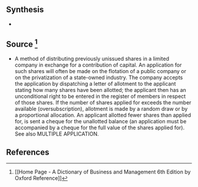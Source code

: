 ## Synthesis
- 
## Source [^1]
- A method of distributing previously unissued shares in a limited company in exchange for a contribution of capital. An application for such shares will often be made on the flotation of a public company or on the privatization of a state-owned industry. The company accepts the application by dispatching a letter of allotment to the applicant stating how many shares have been allotted; the applicant then has an unconditional right to be entered in the register of members in respect of those shares. If the number of shares applied for exceeds the number available (oversubscription), allotment is made by a random draw or by a proportional allocation. An applicant allotted fewer shares than applied for, is sent a cheque for the unallotted balance (an application must be accompanied by a cheque for the full value of the shares applied for). See also MULTIPLE APPLICATION.
## References

[^1]: [[Home Page - A Dictionary of Business and Management 6th Edition by Oxford Reference]]